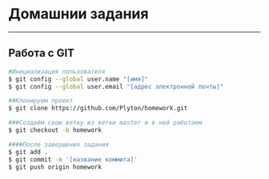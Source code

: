 # Домашнии задания
_______________________

## Работа с GIT
```bash
#Инициализация пользователя
$ git config --global user.name "[имя]"
$ git config --global user.email "[адрес электронной почты]"

##Клонируем проект
$ git clone https://github.com/Plyton/homework.git

###Создаём свою ветку из ветки master и в ней работаем
$ git checkout -b homework

####После завершения задания 
$ git add .
$ git commit -m '[название коммита]'
$ git push origin homework
```